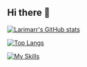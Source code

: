 ## Hi there 👋
[![Larimarr's GitHub stats](https://github-readme-stats.vercel.app/api?username=Larimarr&theme=cobalt&show_icons=true)](https://github.com/anuraghazra/github-readme-stats)

[![Top Langs](https://github-readme-stats.vercel.app/api/top-langs/?username=Larimarr&theme=cobalt&show_icons=true&exclude_repo=hotel_bookings_study)](https://github.com/anuraghazra/github-readme-stats)

[![My Skills](https://skillicons.dev/icons?i=c,cpp,py,go,sklearn,docker,vscode,discord)](https://skillicons.dev)
<!--
**Larimarr/Larimarr** is a ✨ _special_ ✨ repository because its `README.md` (this file) appears on your GitHub profile.

Here are some ideas to get you started:

- 🔭 I’m currently working on ...
- 🌱 I’m currently learning ...
- 👯 I’m looking to collaborate on ...
- 🤔 I’m looking for help with ...
- 💬 Ask me about ...
- 📫 How to reach me: ...
- 😄 Pronouns: ...
- ⚡ Fun fact: ...
-->
